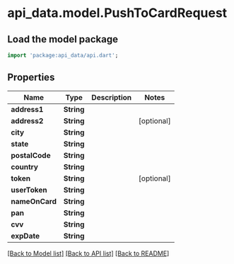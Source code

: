 # api_data.model.PushToCardRequest

## Load the model package
```dart
import 'package:api_data/api.dart';
```

## Properties
Name | Type | Description | Notes
------------ | ------------- | ------------- | -------------
**address1** | **String** |  | 
**address2** | **String** |  | [optional] 
**city** | **String** |  | 
**state** | **String** |  | 
**postalCode** | **String** |  | 
**country** | **String** |  | 
**token** | **String** |  | [optional] 
**userToken** | **String** |  | 
**nameOnCard** | **String** |  | 
**pan** | **String** |  | 
**cvv** | **String** |  | 
**expDate** | **String** |  | 

[[Back to Model list]](../README.md#documentation-for-models) [[Back to API list]](../README.md#documentation-for-api-endpoints) [[Back to README]](../README.md)


